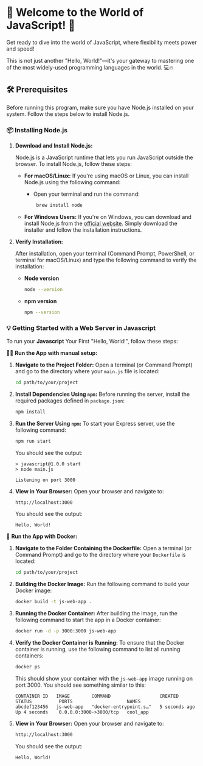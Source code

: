 # 🚀 Welcome to the World of JavaScript! 🌟

Get ready to dive into the world of JavaScript, where flexibility meets power and speed!

This is not just another "Hello, World!"—it's your gateway to mastering one of the most widely-used programming languages in the world. 💻🔥

## 🛠️ Prerequisites

Before running this program, make sure you have Node.js installed on your system. Follow the steps below to install Node.js.

### 📦 Installing Node.js

1. **Download and Install Node.js:**

   Node.js is a JavaScript runtime that lets you run JavaScript outside the browser. To install Node.js, follow these steps:
   - **For macOS/Linux:**
     If you're using macOS or Linux, you can install Node.js using the following command:

     - Open your terminal and run the command:

       ```bash
        brew install node
       ```

   - **For Windows Users:**
     If you're on Windows, you can download and install Node.js from the [official website](https://nodejs.org/). Simply download the installer and follow the installation instructions.

2. **Verify Installation:**

   After installation, open your terminal (Command Prompt, PowerShell, or terminal for macOS/Linux) and type the following command to verify the installation:
   - **Node version**
     ```bash
     node --version
     ```

   - **npm version**
     ```bash
     npm --version
     ```

### 💡 Getting Started with a Web Server in Javascript

   To run your **Javascript** Your First "Hello, World!", follow these steps:

🧑‍💻 **Run the App with manual setup:**

   1. **Navigate to the Project Folder:**
      Open a terminal (or Command Prompt) and go to the directory where your `main.js` file is located:
      ```bash
      cd path/to/your/project
      ```
   
   2. **Install Dependencies Using `npm`:**
      Before running the server, install the required packages defined in `package.json`:
      ```bash
      npm install
      ```
   3. **Run the Server Using `npm`:**
      To start your Express server, use the following command:
      ```bash
      npm run start
      ```
      You should see the output:
      ```
      > javascript@1.0.0 start
      > node main.js

      Listening on port 3000  
      ``` 
   
   4. **View in Your Browser:**
      Open your browser and navigate to:
      ```bash
      http://localhost:3000
      ```
      You should see the output:
      ```
      Hello, World!
      ```

🐳 **Run the App with Docker:**

   1. **Navigate to the Folder Containing the Dockerfile:**
      Open a terminal (or Command Prompt) and go to the directory where your `Dockerfile` is located:
      ```bash
      cd path/to/your/project
      ```

   2. **Building the Docker Image:**
      Run the following command to build your Docker image:

      ```bash
      docker build -t js-web-app .
      ```

   4. **Running the Docker Container:**
      After building the image, run the following command to start the app in a Docker container:

      ```bash
      docker run -d -p 3000:3000 js-web-app
      ```

   5. **Verify the Docker Container is Running:**
      To ensure that the Docker container is running, use the following command to list all running containers:

      ```bash
      docker ps
      ```

      This should show your container with the `js-web-app` image running on port 3000. You should see something similar to this:
      ```
      CONTAINER ID   IMAGE        COMMAND                  CREATED          STATUS          PORTS                    NAMES
      abcdef123456   js-web-app   "docker-entrypoint.s…"   5 seconds ago    Up 4 seconds    0.0.0.0:3000->3000/tcp   cool_app
      ```

   6. **View in Your Browser:**
      Open your browser and navigate to:
      ```bash
      http://localhost:3000
      ```
      You should see the output:
      ```
      Hello, World!
      ```
